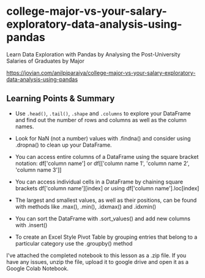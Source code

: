 # college-major-vs-your-salary-exploratory-data-analysis-using-pandas
Learn Data Exploration with Pandas by Analysing the Post-University Salaries of Graduates by Major

https://jovian.com/anilpiparaiya/college-major-vs-your-salary-exploratory-data-analysis-using-pandas

## Learning Points & Summary




* Use ```.head()```, ```.tail()```, ```.shape``` and ```.columns``` to explore your DataFrame and find out the number of rows and columns as well as the column names.

* Look for NaN (not a number) values with .findna() and consider using .dropna() to clean up your DataFrame.

* You can access entire columns of a DataFrame using the square bracket notation: df['column name'] or df[['column name 1', 'column name 2', 'column name 3']]

* You can access individual cells in a DataFrame by chaining square brackets df['column name'][index] or using df['column name'].loc[index]

* The largest and smallest values, as well as their positions, can be found with methods like .max(), .min(), .idxmax() and .idxmin()

* You can sort the DataFrame with .sort_values() and add new columns with .insert()

* To create an Excel Style Pivot Table by grouping entries that belong to a particular category use the .groupby() method



I've attached the completed notebook to this lesson as a .zip file. If you have any issues, unzip the file, upload it to google drive and open it as a Google Colab Notebook.




